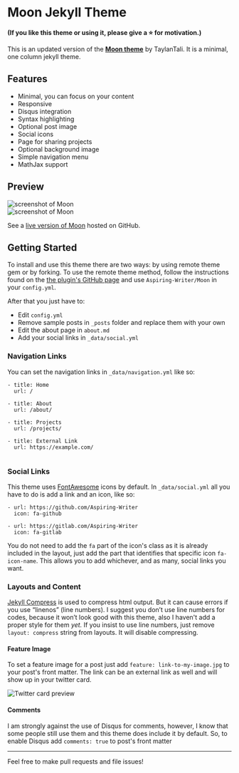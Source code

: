 # Moon Jekyll Theme
    
**(If you like this theme or using it, please give a :star: for motivation.)**

This is an updated version of the **[Moon theme](https://github.com/TaylanTatli/Moon)** by TaylanTali. It is a minimal, one column jekyll theme.

## Features
* Minimal, you can focus on your content
* Responsive
* Disqus integration
* Syntax highlighting
* Optional post image
* Social icons
* Page for sharing projects
* Optional background image
* Simple navigation menu
* MathJax support

## Preview

![screenshot of Moon](https://cloud.githubusercontent.com/assets/754514/14509720/61c61058-01d6-11e6-93ab-0918515ecd56.png)    
![screenshot of Moon](https://cloud.githubusercontent.com/assets/754514/14509716/61ac6c8e-01d6-11e6-879f-8308883de790.png)

See a [live version of Moon](https://taylantatli.github.io/Moon) hosted on GitHub.

## Getting Started

<!--To learn how to install and use this theme check out the [Setup Guide](https://taylantatli.github.io/Moon/moon-theme/) for more information.-->

To install and use this theme there are two ways: by using remote theme gem or by forking. To use the remote theme method, follow the instructions found on the [the plugin's GitHub page](https://github.com/benbalter/jekyll-remote-theme) and use `Aspiring-Writer/Moon` in your `config.yml`.

After that you just have to:

* Edit `config.yml`
* Remove sample posts in `_posts` folder and replace them with your own
* Edit the about page in `about.md`
* Add your social links in `_data/social.yml`

### Navigation Links

You can set the navigation links in `_data/navigation.yml` like so:

```
- title: Home
  url: /
  
- title: About
  url: /about/
  
- title: Projects
  url: /projects/
  
- title: External Link
  url: https://example.com/
  
```

### Social Links

This theme uses [FontAwesome](https://fontawesome.com/) icons by default. In `_data/social.yml` all you have to do is add a link and an icon, like so:

```
- url: https://github.com/Aspiring-Writer
  icon: fa-github
  
- url: https://gitlab.com/Aspiring-Writer
  icon: fa-gitlab
```

You do not need to add the `fa` part of the icon's class as it is already included in the layout, just add the part that identifies that specific icon `fa-icon-name`. This allows you to add whichever, and as many, social links you want.

### Layouts and Content

[Jekyll Compress](https://github.com/penibelst/jekyll-compress-html) is used to compress html output. But it can cause errors if you use “linenos” (line numbers). I suggest you don’t use line numbers for codes, because it won’t look good with this theme, also I haven't add a proper style for them _yet._ If you insist to use line numbers, just remove `layout: compress` string from layouts. It will disable compressing.

#### Feature Image

To set a feature image for a post just add `feature: link-to-my-image.jpg` to your post's front matter. The link can be an external link as well and will show up in your twitter card.

![Twitter card preview](https://cloud.githubusercontent.com/assets/754514/14509719/61c5751c-01d6-11e6-8c29-ce8ccad149bf.png)

#### Comments

I am strongly against the use of Disqus for comments, however, I know that some people still use them and this theme does include it by default. So, to enable Disqus add `comments: true` to post's front matter

---

Feel free to make pull requests and file issues!
